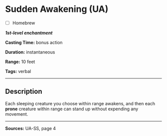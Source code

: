 # Sudden Awakening (UA)

- [ ] Homebrew

***1st-level enchantment***

**Casting Time:** bonus action

**Duration:** instantaneous

**Range:** 10 feet

**Tags:** verbal

---

## Description
Each sleeping creature you choose within range awakens, and then each **prone** creature within range can stand up without expending any movement.

---

**Sources:** UA-SS, page 4
